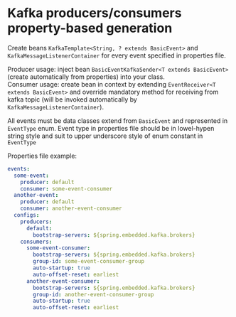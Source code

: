 # Kafka producers/consumers property-based generation

Create beans `KafkaTemplate<String, ? extends BasicEvent>` and `KafkaMessageListenerContainer` for every event
specified in properties file.

Producer usage: inject bean `BasicEventKafkaSender<T extends BasicEvent>` (create automatically
from properties) into your class.<br />
Consumer usage: create bean in context by extending `EventReceiver<T extends BasicEvent>` and override
mandatory method for receiving from kafka topic (will be invoked automatically by `KafkaMessageListenerContainer`).

All events must be data classes extend from `BasicEvent` and represented in `EventType` enum. Event type in properties
file should be in lowel-hypen string style and suit to upper underscore style of enum constant in `EventType`

Properties file example:
```yaml
events:
  some-event:
    producer: default
    consumer: some-event-consumer
  another-event:
    producer: default
    consumer: another-event-consumer
  configs:
    producers:
      default:
        bootstrap-servers: ${spring.embedded.kafka.brokers}
    consumers:
      some-event-consumer:
        bootstrap-servers: ${spring.embedded.kafka.brokers}
        group-id: some-event-consumer-group
        auto-startup: true
        auto-offset-reset: earliest
      another-event-consumer:
        bootstrap-servers: ${spring.embedded.kafka.brokers}
        group-id: another-event-consumer-group
        auto-startup: true
        auto-offset-reset: earliest
```
